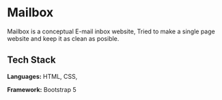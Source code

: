
# Mailbox

Mailbox is a conceptual E-mail inbox website, Tried to make a single page website and keep it as clean as posible.

## Tech Stack

**Languages:** HTML, CSS,

**Framework:** Bootstrap 5


